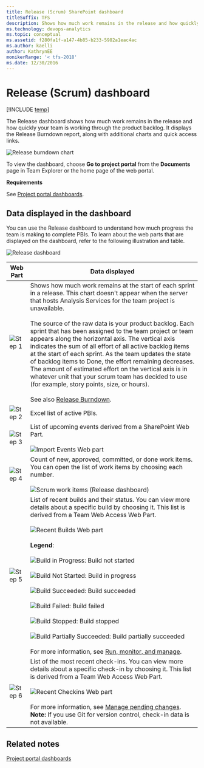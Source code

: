 ```yaml
---
title: Release (Scrum) SharePoint dashboard 
titleSuffix: TFS
description: Shows how much work remains in the release and how quickly your team is working through the product backlog.
ms.technology: devops-analytics
ms.topic: conceptual
ms.assetid: f280fa1f-a147-4b85-b233-5982a1eac4ac
ms.author: kaelli
author: KathrynEE
monikerRange: '< tfs-2018'
ms.date: 12/30/2016
---
```


# Release (Scrum) dashboard

[!INCLUDE [temp](../includes/tfs-sharepoint-version.md)]

The Release dashboard shows how much work remains in the release and how quickly your team is working through the product backlog. It displays the Release Burndown report, along with additional charts and quick access links.

![Release burndown chart](media/scrum_releaseburndonw.png "Scrum_ReleaseBurndonw")

To view the dashboard, choose **Go to project portal** from the **Documents** page in Team Explorer or the home page of the web portal.

**Requirements**

See [Project portal dashboards](project-portal-dashboards.md).

## <a name="Data"></a> Data displayed in the dashboard

You can use the Release dashboard to understand how much progress the team is making to complete PBIs. To learn about the web parts that are displayed on the dashboard, refer to the following illustration and table.

![Release dashboard](media/alm_pg_scrum_releasedashbrd.png "ALM_PG_Scrum_ReleaseDashbrd")

| Web Part                                       | Data displayed                                                                                                                                                                                                                                                                                                                                                                                                                                                                                                                                                                                                                                                                                                                                                                                                                                                                                                                                                                                               |
| ---------------------------------------------- | ------------------------------------------------------------------------------------------------------------------------------------------------------------------------------------------------------------------------------------------------------------------------------------------------------------------------------------------------------------------------------------------------------------------------------------------------------------------------------------------------------------------------------------------------------------------------------------------------------------------------------------------------------------------------------------------------------------------------------------------------------------------------------------------------------------------------------------------------------------------------------------------------------------------------------------------------------------------------------------------------------------ |
| ![Step 1](media/procguid_1.png "ProcGuid_1")   | Shows how much work remains at the start of each sprint in a release. This chart doesn't appear when the server that hosts Analysis Services for the team project is unavailable.<br /><br /> The source of the raw data is your product backlog. Each sprint that has been assigned to the team project or team appears along the horizontal axis. The vertical axis indicates the sum of all effort of all active backlog items at the start of each sprint. As the team updates the state of backlog items to Done, the effort remaining decreases. The amount of estimated effort on the vertical axis is in whatever unit that your scrum team has decided to use (for example, story points, size, or hours).<br /><br /> See also [Release Burndown](../sql-reports/release-burndown.md).                                                                                                                                                                                                             |
| ![Step 2](media/procguid_2.png "ProcGuid_2")   | Excel list of active PBIs.                                                                                                                                                                                                                                                                                                                                                                                                                                                                                                                                                                                                                                                                                                                                                                                                                                                                                                                                                                                   |
| ![Step 3](media/procguid_3.png "ProcGuid_3")   | List of upcoming events derived from a SharePoint Web Part.<br /><br /> ![Import Events Web part](media/sharepoint_dashboard.png "SharePoint_Dashboard")                                                                                                                                                                                                                                                                                                                                                                                                                                                                                                                                                                                                                                                                                                                                                                                                                                                     |
| ![Step 4](media/procguid_4.png "ProcGuid_4")   | Count of new, approved, committed, or done work items. You can open the list of work items by choosing each number.<br /><br /> ![Scrum work items (Release dashboard)](media/alm_pg_scrum_dshbrdworkitems.png "ALM_PG_Scrum_DshbrdWorkItems")                                                                                                                                                                                                                                                                                                                                                                                                                                                                                                                                                                                                                                                                                                                                                               |
| ![Step 5](media/procguid_6.png "ProcGuid_6")   | List of recent builds and their status. You can view more details about a specific build by choosing it. This list is derived from a Team Web Access Web Part.<br /><br /> ![Recent Builds Web part](media/twsa_dashbuilds.png "TWSA_DashBuilds")<br /><br /> **Legend**:<br /><br /> ![Build in Progress](media/icon_buildstatus_1.gif "Icon_BuildStatus_1"): Build not started<br /><br /> ![Build Not Started](media/icon_buildstatus_2.gif "Icon_BuildStatus_2"): Build in progress<br /><br /> ![Build Succeeded](media/icon_buildstatus_3.gif "Icon_BuildStatus_3"): Build succeeded<br /><br /> ![Build Failed](media/icon_buildstatus_4.gif "Icon_BuildStatus_4"): Build failed<br /><br /> ![Build Stopped](media/icon_buildstatus_5.gif "Icon_BuildStatus_5"): Build stopped<br /><br /> ![Build Partially Succeeded](media/icon_buildstatus_6.gif "Icon_BuildStatus_6"): Build partially succeeded<br /><br /> For more information, see [Run, monitor, and manage](../../pipelines/overview.md). |
| ![Step 6](media/procguid_6a.png "ProcGuid_6a") | List of the most recent check-ins. You can view more details about a specific check-in by choosing it. This list is derived from a Team Web Access Web Part.<br /><br /> ![Recent Checkins Web part](media/twsa_dashcheckins.png "TWSA_DashCheckins")<br /><br /> For more information, see [Manage pending changes](../../repos/tfvc/develop-code-manage-pending-changes.md). **Note:** If you use Git for version control, check-in data is not available.                                                                                                                                                                                                                                                                                                                                                                                                                                                                                                                                                 |

## Related notes

[Project portal dashboards](project-portal-dashboards.md)
